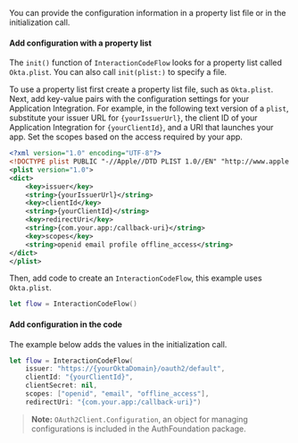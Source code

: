 You can provide the configuration information in a property list file or in the initialization call.

#### Add configuration with a property list

The `init()` function of `InteractionCodeFlow` looks for a property list called `Okta.plist`. You can also call `init(plist:)` to specify a file.

To use a property list first create a property list file, such as `Okta.plist`. Next, add key-value pairs with the configuration settings for your Application Integration. For example, in the following text version of a `plist`, substitute your issuer URL for `{yourIssuerUrl}`, the client ID of your Application Integration for `{yourClientId}`, and a URI that launches your app. Set the scopes based on the access required by your app.

```xml
<?xml version="1.0" encoding="UTF-8"?>
<!DOCTYPE plist PUBLIC "-//Apple//DTD PLIST 1.0//EN" "http://www.apple.com/DTDs/PropertyList-1.0.dtd">
<plist version="1.0">
<dict>
    <key>issuer</key>
    <string>{yourIssuerUrl}</string>
    <key>clientId</key>
    <string>{yourClientId}</string>
    <key>redirectUri</key>
    <string>{com.your.app:/callback-uri}</string>
    <key>scopes</key>
    <string>openid email profile offline_access</string>
</dict>
</plist>
```

Then, add code to create an `InteractionCodeFlow`, this example uses `Okta.plist`.

```swift
let flow = InteractionCodeFlow()
```

#### Add configuration in the code

The example below adds the values in the initialization call.

```swift
let flow = InteractionCodeFlow(
    issuer: "https://{yourOktaDomain}/oauth2/default",
    clientId: "{yourClientId}",
    clientSecret: nil,
    scopes: ["openid", "email", "offline_access"],
    redirectUri: "{com.your.app:/callback-uri}")
```

> **Note:** `OAuth2Client.Configuration`, an object for managing configurations is included in the AuthFoundation package.
